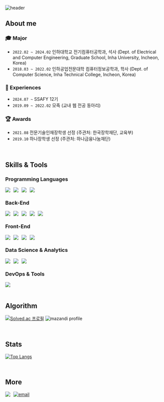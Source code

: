 ![header](https://capsule-render.vercel.app/api?type=waving&color=0:90EE90,100:90EE90&height=250&section=header&text=Hi%20there%20👋&fontSize=90&fontAlignY=40)


## About me
### 🎓 Major
- `2022.02 ~ 2024.02` 인하대학교 전기컴퓨터공학과, 석사 (Dept. of Electrical and Computer Engineering, Graduate School, Inha University, Incheon, Korea)
- `2018.03 ~ 2022.02` 인하공업전문대학 컴퓨터정보공학과, 학사 (Dept. of Computer Science, Inha Technical College, Incheon, Korea)

### 💼 Experiences
- `2024.07 ~` SSAFY 12기
- `2019.09 ~ 2022.02` 모죽 (교내 웹 전공 동아리)

### 🏆 Awards
- `2021.08` 전문기술인재장학생 선정 (주관처: 한국장학재단, 교육부)
- `2019.10` 하나장학생 선정 (주관처: 하나금융나눔재단)

<br>

## Skills & Tools
### Programming Languages
<div style="display: flex; gap: 10px;">
  <img src="https://img.shields.io/badge/Python-3776AB?style=for-the-badge&logo=Python&logoColor=white">
  <img src="https://img.shields.io/badge/JAVA-000000?style=for-the-badge&logo=IntelliJ%20IDEA&logoColor=white">
  <img src="https://img.shields.io/badge/C-A8B9CC?style=for-the-badge&logo=C&logoColor=white">
  <img src="https://img.shields.io/badge/C%23-A8B9CC?style=for-the-badge&logo=Csharp&logoColor=white">
</div>

### Back-End
<div style="display: flex; gap: 10px;">
  <img src="https://img.shields.io/badge/Spring-6DB33F?style=for-the-badge&logo=Spring&logoColor=white">
  <img src="https://img.shields.io/badge/SpringBoot-6DB33F?style=for-the-badge&logo=SpringBoot&logoColor=white">
  <img src="https://img.shields.io/badge/JSP-2C2255?style=for-the-badge&logo=eclipseide&logoColor=white">
  <img src="https://img.shields.io/badge/MySQL-4479A1?style=for-the-badge&logo=mysql&logoColor=white">
  <img src="https://img.shields.io/badge/Redis-DC382D?style=for-the-badge&logo=redis&logoColor=white">
</div>

### Front-End
<div style="display: flex; gap: 10px;">
  <img src="https://img.shields.io/badge/Vue.js-4FC08D?style=for-the-badge&logo=Vue.js&logoColor=white">
  <img src="https://img.shields.io/badge/JavaScript-F7DF1E?style=for-the-badge&logo=JavaScript&logoColor=white">
  <img src="https://img.shields.io/badge/html5-E34F26?style=for-the-badge&logo=html5&logoColor=white">
  <img src="https://img.shields.io/badge/css3-1572B6?style=for-the-badge&logo=css3&logoColor=white"> 
</div>

### Data Science & Analytics
<div style="display: flex; gap: 10px;">
  <img src="https://img.shields.io/badge/NumPy-013243?style=for-the-badge&logo=numpy&logoColor=white">
  <img src="https://img.shields.io/badge/Pandas-150458?style=for-the-badge&logo=pandas&logoColor=white">
  <img src="https://img.shields.io/badge/Matplotlib-11557C?style=for-the-badge">
</div>

### DevOps & Tools
<div style="display: flex; gap: 10px;">
  <img src="https://img.shields.io/badge/Docker-2496ED?style=for-the-badge&logo=docker&logoColor=white">
</div>

<br/>

## Algorithm
[![Solved.ac
프로필](http://mazassumnida.wtf/api/v2/generate_badge?boj=yddan7052)](https://solved.ac/yddan7052)
![mazandi profile](http://mazandi.herokuapp.com/api?handle=yddan7052&theme=warm)

<br/>

## Stats
[![Top Langs](https://github-readme-stats.vercel.app/api/top-langs/?username=YoungdanNoh&layout=donut-vertical)](https://github.com/YoungdanNoh/github-readme-stats)

<br/>

## More
<div style="display: flex; gap: 10px;">
  <a href="https://velog.io/@noh_level0/posts" rel="noopener noreferrer" target="_blank">
    <img src="https://img.shields.io/badge/velog-20C997?style=for-the-badge&logo=velog&logoColor=white" style="max-width: 100%;"/>
  </a>
  <a href="mailto:shdbwjd705270@gmail.com">
    <img src="https://img.shields.io/badge/shdbwjd705270@gmail.com-EA4335?style=for-the-badge&logo=gmail&logoColor=white"
        alt="email"
    />
  </a>
</div>
<!--
**YoungdanNoh/YoungdanNoh** is a ✨ _special_ ✨ repository because its `README.md` (this file) appears on your GitHub profile.

Here are some ideas to get you started:

- 🔭 I’m currently working on ...
- 🌱 I’m currently learning ...
- 👯 I’m looking to collaborate on ...
- 🤔 I’m looking for help with ...
- 💬 Ask me about ...
- 📫 How to reach me: ...
- 😄 Pronouns: ...
- ⚡ Fun fact: ...
-->
